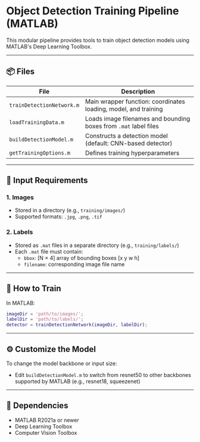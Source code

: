 
# Object Detection Training Pipeline (MATLAB)

This modular pipeline provides tools to train object detection models using MATLAB's Deep Learning Toolbox.

---

## 📦 Files

| File | Description |
|------|-------------|
| `trainDetectionNetwork.m` | Main wrapper function: coordinates loading, model, and training |
| `loadTrainingData.m` | Loads image filenames and bounding boxes from `.mat` label files |
| `buildDetectionModel.m` | Constructs a detection model (default: CNN-based detector) |
| `getTrainingOptions.m` | Defines training hyperparameters |

---

## 📁 Input Requirements

### 1. Images
- Stored in a directory (e.g., `training/images/`)
- Supported formats: `.jpg`, `.png`, `.tif`

### 2. Labels
- Stored as `.mat` files in a separate directory (e.g., `training/labels/`)
- Each `.mat` file must contain:
  - `bbox`: [N × 4] array of bounding boxes [x y w h]
  - `filename`: corresponding image file name

---

## 🧠 How to Train

In MATLAB:
```matlab
imageDir = 'path/to/images/';
labelDir = 'path/to/labels/';
detector = trainDetectionNetwork(imageDir, labelDir);
```

---

## ⚙️ Customize the Model

To change the model backbone or input size:
- Edit `buildDetectionModel.m` to switch from resnet50 to other backbones supported by MATLAB (e.g., resnet18, squeezenet)

---

## 🧪 Dependencies

- MATLAB R2021a or newer
- Deep Learning Toolbox
- Computer Vision Toolbox


